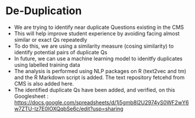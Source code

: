 # De-Duplication

- We are trying to identify near duplicate Questions existing in the CMS
- This will help improve student experience by avoiding facing almost similar or exact Qs repeatedly
- To do this, we are using a similarity measure (cosing similarity) to identify potential pairs of duplicate Qs
- In future, we can use a machine learning model to idenitfy duplicates using labelled training data
- The analysis is performed using NLP packages on R (text2vec and tm) and the R Markdown script is added. The text repository fetcehd from CMS is also added here.
- The identified duplicate Qs have been added, and verified, on this Googlesheet : https://docs.google.com/spreadsheets/d/1j5gmb8l2U2974yS0WF2wY6w7ZTU-Iz7E0lOXQqbSe6c/edit?usp=sharing

